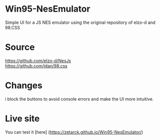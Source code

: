 # Win95-NesEmulator
Simple UI for a JS NES emulator using the original repository of elzo-d and 98.CSS

# Source
https://github.com/elzo-d/NesJs <br>
https://github.com/jdan/98.css

# Changes

i block the buttons to avoid console errors and make the UI more intuitive.

# Live site

You can test it [here] (https://zetarck.github.io/Win95-NesEmulator/)
